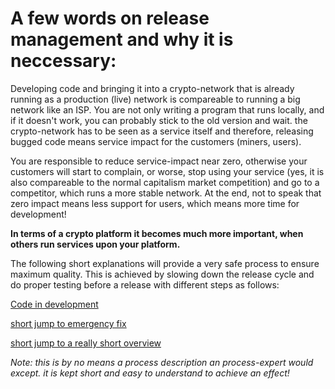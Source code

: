 # A few words on release management and why it is neccessary:

Developing code and bringing it into a crypto-network that is already running as a production (live) network is compareable to running a big network like an ISP.
You are not only writing a program that runs locally, and if it doesn't work, you can probably stick to the old version and wait. the crypto-network has to be seen as a service itself and therefore, releasing bugged code means service impact for the customers (miners, users).

You are responsible to reduce service-impact near zero, otherwise your customers will start to complain, or worse, stop using your service (yes, it is also compareable to the normal capitalism market competition) and go to a competitor, which runs a more stable network.
At the end, not to speak that zero impact means less support for users, which means more time for development!

**In terms of a crypto platform it becomes much more important, when others run services upon your platform.** 

The following short explanations will provide a very safe process to ensure maximum quality. This is achieved by slowing down the release cycle and do proper testing before a release with different steps as follows:

[Code in development](code.md)

[short jump to emergency fix](emergency-fixes.md)

[short jump to a really short overview](step_by_step.md)

*Note: this is by no means a process description an process-expert would except. it is kept short and easy to understand to achieve an effect!*
